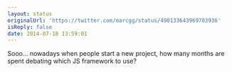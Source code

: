 ```yaml
---
layout: status
originalUrl: 'https://twitter.com/marcgg/status/490133643969703936'
isReply: false
date: 2014-07-18 13:59:01
---
```


Sooo… nowadays when people start a new project, how many months are spent debating which JS framework to use?
